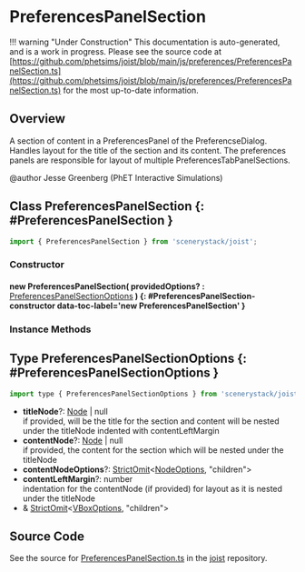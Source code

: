 # PreferencesPanelSection

!!! warning "Under Construction"
    This documentation is auto-generated, and is a work in progress. Please see the source code at
    [https://github.com/phetsims/joist/blob/main/js/preferences/PreferencesPanelSection.ts](https://github.com/phetsims/joist/blob/main/js/preferences/PreferencesPanelSection.ts) for the most up-to-date information.

## Overview

A section of content in a PreferencesPanel of the PreferencseDialog. Handles layout for the title of the section
and its content. The preferences panels are responsible for layout of multiple PreferencesTabPanelSections.

@author Jesse Greenberg (PhET Interactive Simulations)

## Class PreferencesPanelSection {: #PreferencesPanelSection }


```js
import { PreferencesPanelSection } from 'scenerystack/joist';
```
### Constructor

#### new PreferencesPanelSection( providedOptions? : <span style="font-weight: 400;">[PreferencesPanelSectionOptions](../joist/PreferencesPanelSection.md#PreferencesPanelSectionOptions)</span> ) {: #PreferencesPanelSection-constructor data-toc-label='new PreferencesPanelSection' }

### Instance Methods





## Type PreferencesPanelSectionOptions {: #PreferencesPanelSectionOptions }


```js
import type { PreferencesPanelSectionOptions } from 'scenerystack/joist';
```


- **titleNode**?: [Node](../scenery/Node.md) | <span style="color: hsla(calc(var(--md-hue) + 180deg),80%,40%,1);">null</span>
<br>  if provided, will be the title for the section and content will be nested under the titleNode
  indented with contentLeftMargin
- **contentNode**?: [Node](../scenery/Node.md) | <span style="color: hsla(calc(var(--md-hue) + 180deg),80%,40%,1);">null</span>
<br>  if provided, the content for the section which will be nested under the titleNode
- **contentNodeOptions**?: [StrictOmit](../phet-core/StrictOmit.md)&lt;[NodeOptions](../scenery/Node.md#NodeOptions), "children"&gt;
- **contentLeftMargin**?: <span style="color: hsla(calc(var(--md-hue) + 180deg),80%,40%,1);">number</span>
<br>  indentation for the contentNode (if provided) for layout as it is nested under the titleNode
- &amp; [StrictOmit](../phet-core/StrictOmit.md)&lt;[VBoxOptions](../scenery/VBox.md#VBoxOptions), "children"&gt;




## Source Code

See the source for [PreferencesPanelSection.ts](https://github.com/phetsims/joist/blob/main/js/preferences/PreferencesPanelSection.ts) in the [joist](https://github.com/phetsims/joist) repository.
